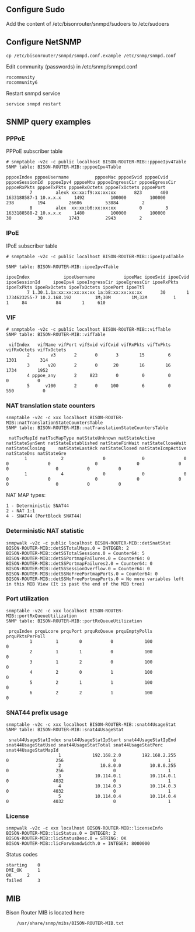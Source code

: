 ## Configure Sudo

Add the content of /etc/bisonrouter/snmpd/sudoers to /etc/sudoers

## Configure NetSNMP

	cp /etc/bisonrouter/snmpd/snmpd.conf.example /etc/snmp/snmpd.conf

Edit community (passwords) in /etc/snmp/snmpd.conf

	rocommunity
	rocommunity6

Restart snmpd service

	service snmpd restart

## SNMP query examples

### PPPoE 

PPPoE subscriber table

	# snmptable -v2c -c public localhost BISON-ROUTER-MIB::pppoeIpv4Table
	SNMP table: BISON-ROUTER-MIB::pppoeIpv4Table
	
	pppoeIndex pppoeUsername          pppoeMac pppoeSvid pppoeCvid pppoeSessionId  pppoeIpv4 pppoeMtu pppoeIngressCir pppoeEgressCir pppoeRxPkts pppoeTxPkts pppoeRxOctets pppoeTxOctets pppoePort
	         7         alexk xx:xx:f9:xx:xx:xx       823       400   1633188587-1 10.x.x.x     1492          100000         100000         238         194         26606         53884         2
	         8         alex  xx:xx:b6:xx:xx:xx         0         3   1633188588-2 10.x.x.x     1480          100000         100000          30          30          1743          2943         2

### IPoE 

IPoE subscriber table

	# snmptable -v2c -c public localhost BISON-ROUTER-MIB::ipoeIpv4Table
	
	SNMP table: BISON-ROUTER-MIB::ipoeIpv4Table

	ipoeIndex             ipoeUsername           ipoeMac ipoeSvid ipoeCvid ipoeSessionId     ipoeIpv4 ipoeIngressCir ipoeEgressCir ipoeRxPkts ipoeTxPkts ipoeRxOctets ipoeTxOctets ipoePort ipoeTtl
	        7 1.30.1.1a:xx:xx:xx:xx:xx 1a:b8:xx:xx:xx:xx       30        1  1734623255-7 10.2.168.192         1M;30M        1M;32M          1          1  	 84           84        1     610

### VIF

	# snmptable -v2c -c public localhost BISON-ROUTER-MIB::vifTable
	SNMP table: BISON-ROUTER-MIB::vifTable
	
	 vifIndex   vifName vifPort vifSvid vifCvid vifRxPkts vifTxPkts vifRxOctets vifTxOctets
	        2        v3       2       0       3        15         6        1301         314
	        3       v20       2       0      20        16        16        1734        1952
	        4 pppoe_any       2     823       0         0         0           0           0
	        5      v100       2       0     100         6         0         550           0

### NAT translation state counters

	snmptable -v2c -c xxx localhost BISON-ROUTER-MIB::natTranslationStateCountersTable
	SNMP table: BISON-ROUTER-MIB::natTranslationStateCountersTable

	 natTscMapId natTscMapType natStateUnknown natStateActive natStateSynSent natStateEstablished natStateFinWait natStateCloseWait natStateClosing 	natStateLastAck natStateClosed natStateIcmpActive natStateDns natStateGre
		   1             2               0              0               0                   0               0                 0               0               0              0                  0           0           0
		   1             4               0              0               0                   0               0                 0               0               0              0                  0           0           0

NAT MAP types:

	1 - Deterministic SNAT44
	2 - NAT 1:1
	4 - SNAT44 (PortBlock SNAT44)

### Deterministic NAT statistic

	snmpwalk -v2c -c public localhost BISON-ROUTER-MIB::detSnatStat
	BISON-ROUTER-MIB::detSSTotalMaps.0 = INTEGER: 2
	BISON-ROUTER-MIB::detSSTotalSessions.0 = Counter64: 5
	BISON-ROUTER-MIB::detSSPortmapFailures.0 = Counter64: 0
	BISON-ROUTER-MIB::detSSPortmapFailures2.0 = Counter64: 0
	BISON-ROUTER-MIB::detSSSessionOverflow.0 = Counter64: 0
	BISON-ROUTER-MIB::detSSNoFreePortmapPorts.0 = Counter64: 0
	BISON-ROUTER-MIB::detSSNoFreePortmapPorts.0 = No more variables left in this MIB View (It is past the end of the MIB tree)

### Port utilization

	snmptable -v2c -c xxx localhost BISON-ROUTER-MIB::portRxQueueUtilization
	SNMP table: BISON-ROUTER-MIB::portRxQueueUtilization
	
	 prquIndex prquLcore prquPort prquRxQueue prquEmptyPolls prquPktsPerPoll
	         1         1        0           0            100               0
	         2         1        1           0            100               0
	         3         1        2           0            100               0
	         4         2        0           1            100               0
	         5         2        1           1            100               0
	         6         2        2           1            100               0

### SNAT44 prefix usage

	snmptable -v2c -c xxx localhost BISON-ROUTER-MIB::snat44UsageStat
	SNMP table: BISON-ROUTER-MIB::snat44UsageStat
	
	 snat44UsageStatIndex snat44UsageStatIpStart snat44UsageStatIpEnd snat44UsageStatUsed snat44UsageStatTotal snat44UsageStatPerc snat44UsageStatMapId
	                    1            192.168.2.0        192.168.2.255                   0                  256                   0                    1
	                    2               10.8.0.0           10.8.0.255                   0                  256                   0                    1
	                    3             10.114.0.1           10.114.0.1                   0                 4032                   0                    1
	                    4             10.114.0.3           10.114.0.3                   0                 4032                   0                    1
	                    5             10.114.0.4           10.114.0.4                   0                 4032                   0                    1

### License

	snmpwalk -v2c -c xxx localhost BISON-ROUTER-MIB::licenseInfo
	BISON-ROUTER-MIB::licStatus.0 = INTEGER: 2
	BISON-ROUTER-MIB::licStatusDesc.0 = STRING: OK
	BISON-ROUTER-MIB::licForwBandwidth.0 = INTEGER: 8000000

Status codes

	starting	0
	DMI_OK		1
	OK		2
	failed		3

## MIB

Bison Router MIB is located here

        /usr/share/snmp/mibs/BISON-ROUTER-MIB.txt

